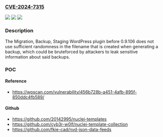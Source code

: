 ### [CVE-2024-7315](https://cve.mitre.org/cgi-bin/cvename.cgi?name=CVE-2024-7315)
![](https://img.shields.io/static/v1?label=Product&message=Migration%2C%20Backup%2C%20Staging&color=blue)
![](https://img.shields.io/static/v1?label=Version&message=0.9.103%3C%200.9.106%20&color=brighgreen)
![](https://img.shields.io/static/v1?label=Vulnerability&message=CWE-200%20Information%20Exposure&color=brighgreen)

### Description

The Migration, Backup, Staging  WordPress plugin before 0.9.106 does not use sufficient randomness in the filename that is created when generating a backup, which could be bruteforced by attackers to leak sensitive information about said backups.

### POC

#### Reference
- https://wpscan.com/vulnerability/456b728b-a451-4afb-895f-850ddc4fb589/

#### Github
- https://github.com/20142995/nuclei-templates
- https://github.com/cyb3r-w0lf/nuclei-template-collection
- https://github.com/fkie-cad/nvd-json-data-feeds

